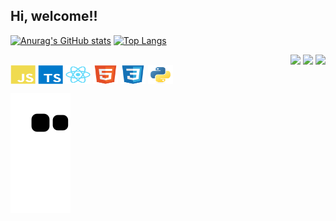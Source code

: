 ## Hi, welcome!!
<div>

   [![Anurag's GitHub stats](https://github-readme-stats.vercel.app/api?username=joaovictorssz&layout=compact&show_icons=true&theme=vue-dark)](https://github.com/anuraghazra/github-readme-stats)
   [![Top Langs](https://github-readme-stats.vercel.app/api/top-langs/?username=joaovictorssz&layout=compact&theme=vue-dark)](https://github.com/joaovictorssz/github-readme-stats)


</div>


<div style="display: flex; justify-content: space-between">


<div style="display: inline_block"><br>
  <img align="center" alt="Js" height="30" width="40" src="https://raw.githubusercontent.com/devicons/devicon/master/icons/javascript/javascript-plain.svg">
  <img align="center" alt="Ts" height="30" width="40" src="https://raw.githubusercontent.com/devicons/devicon/master/icons/typescript/typescript-plain.svg">
  <img align="center" alt="React" height="30" width="40" src="https://raw.githubusercontent.com/devicons/devicon/master/icons/react/react-original.svg">
  <img align="center" alt="HTML" height="30" width="40" src="https://raw.githubusercontent.com/devicons/devicon/master/icons/html5/html5-original.svg">
  <img align="center" alt="CSS" height="30" width="40" src="https://raw.githubusercontent.com/devicons/devicon/master/icons/css3/css3-original.svg">
  <img align="center" alt="Python" height="30" width="40" src="https://raw.githubusercontent.com/devicons/devicon/master/icons/python/python-original.svg">
</div>
   
   
##

<div> 
  <a href="https://instagram.com/jvcoder" target="_blank"><img src="https://img.shields.io/badge/-Instagram-%23E4405F?style=for-the-badge&logo=instagram&logoColor=white" target="_blank"></a>
  <a href = "mailto:joaovictorsilva.dev@gmail.com"><img src="https://img.shields.io/badge/-Gmail-%23333?style=for-the-badge&logo=gmail&logoColor=white" target="_blank"></a>
  <a href="www.linkedin.com/in/victorpicanco" target="_blank"><img src="https://img.shields.io/badge/-LinkedIn-%230077B5?style=for-the-badge&logo=linkedin&logoColor=white" target="_blank"></a> 
</div>

</div>
 
<div>
   
![Snake animation](https://github.com/rafaballerini/rafaballerini/blob/output/github-contribution-grid-snake.svg)

</div>
 

